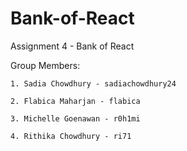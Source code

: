 # Bank-of-React
Assignment 4 - Bank of React


Group Members:

    1. Sadia Chowdhury - sadiachowdhury24

    2. Flabica Maharjan - flabica

    3. Michelle Goenawan - r0h1mi

    4. Rithika Chowdhury - ri71

